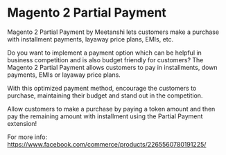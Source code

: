 # Magento 2 Partial Payment
Magento 2 Partial Payment by Meetanshi lets customers make a purchase with installment payments, layaway price plans, EMIs, etc.

Do you want to implement a payment option which can be helpful in business competition and is also budget friendly for customers? The Magento 2 Partial Payment allows customers to pay in installments, down payments, EMIs or layaway price plans.

With this optimized payment method, encourage the customers to purchase, maintaining their budget and stand out in the competition.

Allow customers to make a purchase by paying a token amount and then pay the remaining amount with installment using the Partial Payment extension!

For more info: https://www.facebook.com/commerce/products/2265560780191225/
